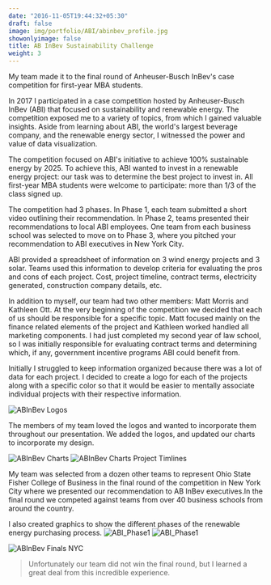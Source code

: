 ```yaml
---
date: "2016-11-05T19:44:32+05:30"
draft: false
image: img/portfolio/ABI/abinbev_profile.jpg
showonlyimage: false
title: AB InBev Sustainability Challenge
weight: 3
---
```


My team made it to the final round of Anheuser-Busch InBev's case competition for first-year MBA students.
<!--more-->

In 2017 I participated in a case competition hosted by Anheuser-Busch InBev (ABI) that focused on sustainability and renewable energy. The competition exposed me to a variety of topics, from which I gained valuable insights. Aside from learning about ABI, the world's largest beverage company, and the renewable energy sector, I witnessed the power and value of data visualization. 

The competition focused on ABI's initiative to achieve 100% sustainable energy by 2025. To achieve this, ABI wanted to invest in a renewable energy project: our task was to determine the best project to invest in. All first-year MBA students were welcome to participate: more than 1/3 of the class signed up. 

The competition had 3 phases. In Phase 1, each team submitted a short video outlining their recommendation. In Phase 2, teams presented their recommendations to local ABI employees. One team from each business school was selected to move on to Phase 3, where you pitched your recommendation to ABI executives in New York City. 

ABI provided a spreadsheet of information on 3 wind energy projects and 3 solar. Teams used this information to develop criteria for evaluating the pros and cons of each project. Cost, project timeline, contract terms, electricity generated, construction company details, etc. 

In addition to myself, our team had two other members: Matt Morris and Kathleen Ott. At the very beginning of the competition we decided that each of us should be responsible for a specific topic. Matt focused mainly on the finance related elements of the project and Kathleen worked handled all marketing components. I had just completed my second year of law school, so I was initially responsible for evaluating contract terms and determining which, if any, government incentive programs ABI could benefit from. 

Initially I struggled to keep information organized because there was a lot of data for each project. I decided to create a logo for each of the projects along with a specific color so that it would be easier to mentally associate individual projects with their respective information. 

![ABInBev Logos][1]

The members of my team loved the logos and wanted to incorporate them throughout our presentation. We added the logos, and updated our charts to incorporate my design.

![ABInBev Charts][2]
![ABInBev Charts Project Timlines][4]

My team was selected from a dozen other teams to represent Ohio State Fisher College of Business in the final round of the competition in New York City where we presented our recommendation to AB InBev executives.In the final round we competed against teams from over 40 business schools from around the country. 

I also created graphics to show the different phases of the renewable energy purchasing process. 
![ABI_Phase1][5]
![ABI_Phase1][6]


![ABInBev Finals NYC][3]

> Unfortunately our team did not win the final round, but I learned a great deal from this incredible experience.



[1]: /img/portfolio/ABI/AbInbev_logos.JPG
[2]: /img/portfolio/ABI/AbInbev_chart.JPG
[3]: /img/portfolio/ABI/AbInbev_nyc.JPG
[4]: /img/portfolio/ABI/abinbev_timeline.PNG
[5]: /img/portfolio/ABI/abi_phase_1.PNG
[6]: /img/portfolio/ABI/abi_phase_2.PNG
